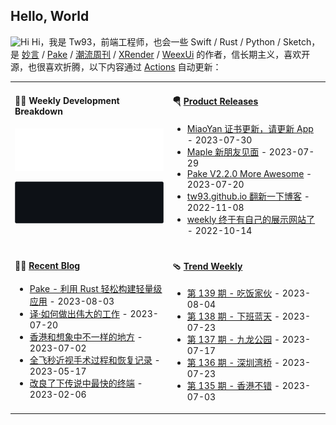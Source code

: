 ## Hello, World

<img src='https://qpluspicture.oss-cn-beijing.aliyuncs.com/6LjjQA/Hi.gif' alt='Hi' width="24"/> Hi，我是 Tw93，前端工程师，也会一些 Swift / Rust / Python / Sketch，是 [妙言](https://miaoyan.app/) / [Pake](https://github.com/tw93/pake) / [潮流周刊](https://weekly.tw93.fun/) / [XRender](https://xrender.fun/) / [WeexUi](https://apache.github.io/incubator-weex-ui/) 的作者，信长期主义，喜欢开源，也很喜欢折腾，以下内容通过 <a href="https://github.com/tw93/tw93/actions" target="_blank">Actions</a> 自动更新：

<table width="960px">
<tr>
<td valign="top" width="50%">

#### 🏊‍♂️ Weekly Development Breakdown

![light](https://raw.githubusercontent.com/tw93/tw93/master/images/wakatime_weekly_language_stats.svg#gh-light-mode-only)

![dark](https://raw.githubusercontent.com/tw93/tw93/master/images/wakatime_weekly_language_stats_black.svg#gh-dark-mode-only)

</td>
<td valign="top" width="50%">

#### 🪂 <a href="https://github.com/tw93/tw93/blob/master/releases.md" target="_blank">Product Releases</a>

<!-- recent_releases starts -->
* <a href='https://github.com/tw93/MiaoYan/releases/tag/V1.12.1' target='_blank'>MiaoYan 证书更新，请更新 App</a> - 2023-07-30
* <a href='https://github.com/tw93/Maple/releases/tag/V0.1.0' target='_blank'>Maple 新朋友见面</a> - 2023-07-29
* <a href='https://github.com/tw93/Pake/releases/tag/V2.2.0' target='_blank'>Pake V2.2.0 More Awesome</a> - 2023-07-20
* <a href='https://github.com/tw93/tw93.github.io/releases/tag/V0.3.0' target='_blank'>tw93.github.io 翻新一下博客</a> - 2022-11-08
* <a href='https://github.com/tw93/weekly/releases/tag/V0.1' target='_blank'>weekly 终于有自己的展示网站了</a> - 2022-10-14
<!-- recent_releases ends -->

</td>
</tr>
<tr>
<td valign="top" width="50%">

#### 🤾‍♂️ <a href="https://tw93.fun" target="_blank">Recent Blog</a>

<!-- blog starts -->
* <a href='https://tw93.fun/2023-08-03/pake.html' target='_blank'>Pake - 利用 Rust 轻松构建轻量级应用</a> - 2023-08-03
* <a href='https://tw93.fun/2023-07-20/great.html' target='_blank'>译·如何做出伟大的工作</a> - 2023-07-20
* <a href='https://tw93.fun/2023-07-02/hongkong.html' target='_blank'>香港和想象中不一样的地方</a> - 2023-07-02
* <a href='https://tw93.fun/2023-05-17/eyes.html' target='_blank'>全飞秒近视手术过程和恢复记录</a> - 2023-05-17
* <a href='https://tw93.fun/2023-02-06/alacritty.html' target='_blank'>改良了下传说中最快的终端</a> - 2023-02-06
<!-- blog ends -->

</td>
<td valign="top" width="50%">

#### 🩴 <a href="https://weekly.tw93.fun" target="_blank">Trend Weekly</a>

<!-- weekly starts -->

* [第 139 期 - 吃饭家伙](https://weekly.tw93.fun/posts/139-吃饭家伙) - 2023-08-04
* [第 138 期 - 下班蓝天](https://weekly.tw93.fun/posts/138-下班蓝天) - 2023-07-23
* [第 137 期 - 九龙公园](https://weekly.tw93.fun/posts/137-九龙公园) - 2023-07-17
* [第 136 期 - 深圳湾桥](https://weekly.tw93.fun/posts/136-深圳湾桥) - 2023-07-23
* [第 135 期 - 香港不错](https://weekly.tw93.fun/posts/135-香港不错) - 2023-07-03

<!-- weekly ends -->

</td>
</tr>

</table>
